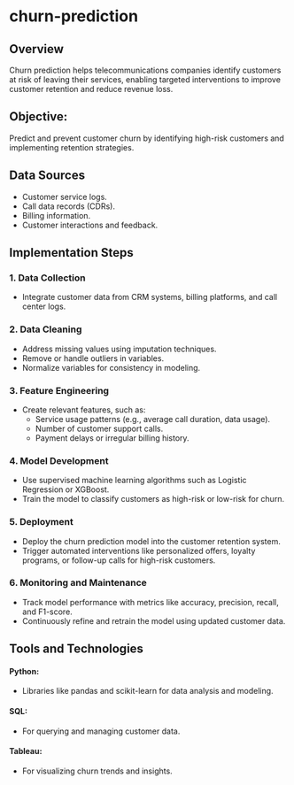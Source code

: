 # churn-prediction
## Overview
Churn prediction helps telecommunications companies identify customers at risk of leaving their services, enabling targeted interventions to improve customer retention and reduce revenue loss.
## Objective: 
Predict and prevent customer churn by identifying high-risk customers and implementing retention strategies.
## Data Sources
-	Customer service logs.
-	Call data records (CDRs).
-	Billing information.
-	Customer interactions and feedback.
## Implementation Steps
### 1.	Data Collection
-	Integrate customer data from CRM systems, billing platforms, and call center logs.
### 2.	Data Cleaning
-	Address missing values using imputation techniques.
-	Remove or handle outliers in variables.
-	Normalize variables for consistency in modeling.
### 3.	Feature Engineering
-	Create relevant features, such as:
  	- Service usage patterns (e.g., average call duration, data usage).
    - Number of customer support calls.
    - Payment delays or irregular billing history.
### 4.	Model Development
-	Use supervised machine learning algorithms such as Logistic Regression or XGBoost.
-	Train the model to classify customers as high-risk or low-risk for churn.
### 5.	Deployment
-	Deploy the churn prediction model into the customer retention system.
-	Trigger automated interventions like personalized offers, loyalty programs, or follow-up calls for high-risk customers.

### 6.	Monitoring and Maintenance
-	Track model performance with metrics like accuracy, precision, recall, and F1-score.
-	Continuously refine and retrain the model using updated customer data.
## Tools and Technologies
#### Python: 
- Libraries like pandas and scikit-learn for data analysis and modeling.
#### SQL: 
- For querying and managing customer data.
#### Tableau: 
- For visualizing churn trends and insights.
